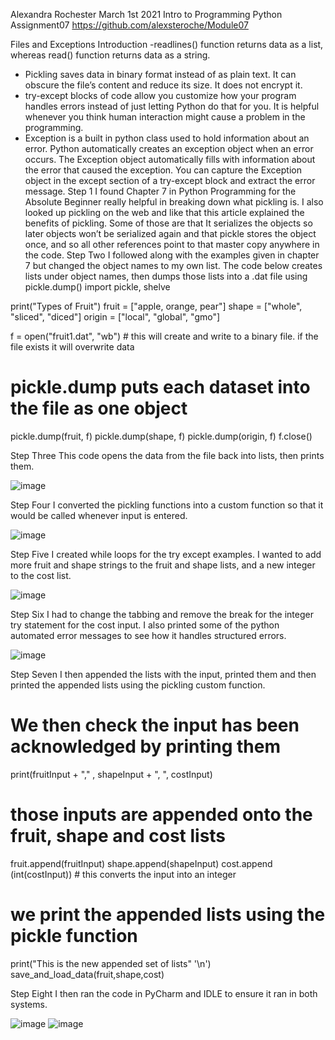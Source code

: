 Alexandra Rochester
March 1st 2021
Intro to Programming Python
Assignment07
https://github.com/alexsteroche/Module07 

Files and Exceptions
Introduction
-readlines() function returns data as a list, whereas read() function returns data as a string.
- Pickling saves data in binary format instead of as plain text. It can obscure the file’s content and reduce its size. It does not encrypt it.
- try-except blocks of code allow you customize how your program handles errors instead of just letting Python do that for you. It is helpful whenever you think human interaction might cause a problem in the programming.
- Exception is a built in python class used to hold information about an error. Python automatically creates an exception object when an error occurs. The Exception object automatically fills with information about the error that caused the exception. You can capture the Exception object in the except section of a try-except block and extract the error message.
Step 1
I found Chapter 7 in Python Programming for the Absolute Beginner really helpful in breaking down what pickling is. I also looked up pickling on the web and like that this article explained the benefits of pickling. Some of those are that It serializes the objects so later objects won’t be serialized again and that pickle stores the object once, and so all other references point to that master copy anywhere in the code.
Step Two
I followed along with the examples given in chapter 7 but changed the object names to my own list. The code below creates lists under object names, then dumps those lists into a .dat file using pickle.dump()
import pickle, shelve

print("Types of Fruit")
fruit = ["apple, orange, pear"]
shape = ["whole", "sliced", "diced"]
origin = ["local", "global", "gmo"]

f = open("fruit1.dat", "wb") # this will create and write to a binary file. if the file exists it will overwrite data
# pickle.dump puts each dataset into the file as one object
pickle.dump(fruit, f)
pickle.dump(shape, f)
pickle.dump(origin, f)
f.close()


Step Three
This code opens the data from the file back into lists, then prints them.

 ![image](https://user-images.githubusercontent.com/79068209/109738581-eac6f280-7b7c-11eb-9bf8-e49e24e19a78.png)

Step Four
I converted the pickling functions into a custom function so that it would be called whenever input is entered.
 

![image](https://user-images.githubusercontent.com/79068209/109738565-e39fe480-7b7c-11eb-8ee3-ec74ccb9c692.png)

Step Five
I created while loops for the try except examples. I wanted to add more fruit and shape strings to the fruit and shape lists, and a new integer to the cost list.
 
![image](https://user-images.githubusercontent.com/79068209/109738534-d7b42280-7b7c-11eb-8a6e-648386bd9dcc.png)

Step Six
I had to change the tabbing and remove the break for the integer try statement for the cost input. I also printed some of the python automated error messages to see how it handles structured errors.

 
![image](https://user-images.githubusercontent.com/79068209/109738519-cff47e00-7b7c-11eb-9ca3-bc2b33a4803c.png)


Step Seven
I then appended the lists with the input, printed them and then printed the appended lists using the pickling custom function.
# We then check the input has been acknowledged by printing them
print(fruitInput + "," , shapeInput + ", ", costInput)

# those inputs are appended onto the fruit, shape and cost lists
fruit.append(fruitInput)
shape.append(shapeInput)
cost.append (int(costInput))  # this converts the input into an integer

# we print the appended lists using the pickle function
print("This is the new appended set of lists" '\n')
save_and_load_data(fruit,shape,cost)

Step Eight
I then ran the code in PyCharm and IDLE to ensure it ran in both systems.
 
 
![image](https://user-images.githubusercontent.com/79068209/109738504-c66b1600-7b7c-11eb-9e56-62683a0a09f6.png)
![image](https://user-images.githubusercontent.com/79068209/109738475-b6533680-7b7c-11eb-8649-b48bcd5f36c3.png)


